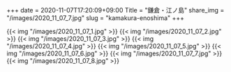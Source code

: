 +++
date  = 2020-11-07T17:20:09+09:00
Title = "鎌倉・江ノ島"
share_img = "/images/2020_11_07_7.jpg"
slug = "kamakura-enoshima"
+++

{{< img "/images/2020_11_07_1.jpg" >}}
{{< img "/images/2020_11_07_2.jpg" >}}
{{< img "/images/2020_11_07_3.jpg" >}}
{{< img "/images/2020_11_07_4.jpg" >}}
{{< img "/images/2020_11_07_5.jpg" >}}
{{< img "/images/2020_11_07_6.jpg" >}}
{{< img "/images/2020_11_07_7.jpg" >}}
{{< img "/images/2020_11_07_8.jpg" >}}
